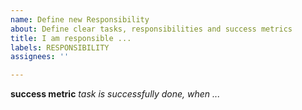 ```yaml
---
name: Define new Responsibility
about: Define clear tasks, responsibilities and success metrics
title: I am responsible ...
labels: RESPONSIBILITY
assignees: ''

---
```


**success metric**
_task is successfully done, when ..._
